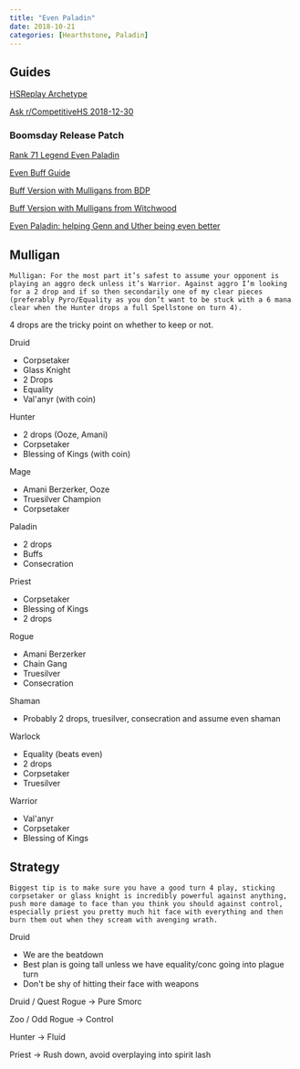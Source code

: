 ```yaml
---
title: "Even Paladin"
date: 2018-10-21
categories: [Hearthstone, Paladin]
---
```


## Guides

[HSReplay Archetype](https://hsreplay.net/archetypes/215/even-paladin)

[Ask r/CompetitiveHS 2018-12-30](https://www.reddit.com/r/CompetitiveHS/comments/aaufc3/ask_rcompetitivehs_sunday_december_30_2018/ecwedbf/)

### Boomsday Release Patch

[Rank 71 Legend Even Paladin](https://www.reddit.com/r/CompetitiveHS/comments/9okx9b/rank_71_legend_even_paladin/)

[Even Buff Guide](https://old.reddit.com/r/CompetitiveHS/comments/8yzyfr/even_buff_paladin/)

[Buff Version with Mulligans from BDP](https://old.reddit.com/r/CompetitiveHS/comments/952grg/the_case_for_even_buff_paladin/)

[Buff Version with Mulligans from Witchwood](https://old.reddit.com/r/CompetitiveHS/comments/8yzyfr/even_buff_paladin/)

[Even Paladin: helping Genn and Uther being even better](https://www.reddit.com/r/CompetitiveHS/comments/9s4vr0/even_paladin_helping_genn_and_uther_being_even/)

## Mulligan

```
Mulligan: For the most part it’s safest to assume your opponent is playing an aggro deck unless it’s Warrior. Against aggro I’m looking for a 2 drop and if so then secondarily one of my clear pieces (preferably Pyro/Equality as you don’t want to be stuck with a 6 mana clear when the Hunter drops a full Spellstone on turn 4).
```

4 drops are the tricky point on whether to keep or not.

Druid
- Corpsetaker
- Glass Knight
- 2 Drops
- Equality
- Val'anyr (with coin)

Hunter
- 2 drops (Ooze, Amani)
- Corpsetaker
- Blessing of Kings (with coin)

Mage
- Amani Berzerker, Ooze
- Truesilver Champion
- Corpsetaker

Paladin
- 2 drops
- Buffs
- Consecration

Priest
- Corpsetaker
- Blessing of Kings
- 2 drops

Rogue
- Amani Berzerker
- Chain Gang
- Truesilver
- Consecration

Shaman
- Probably 2 drops, truesilver, consecration and assume even shaman

Warlock
- Equality (beats even)
- 2 drops
- Corpsetaker
- Truesilver

Warrior
- Val'anyr
- Corpsetaker
- Blessing of Kings

## Strategy

```
Biggest tip is to make sure you have a good turn 4 play, sticking corpsetaker or glass knight is incredibly powerful against anything, push more damage to face than you think you should against control, especially priest you pretty much hit face with everything and then burn them out when they scream with avenging wrath.
```

Druid
- We are the beatdown
- Best plan is going tall unless we have equality/conc going into plague turn
- Don't be shy of hitting their face with weapons


Druid / Quest Rogue -> Pure Smorc

Zoo / Odd Rogue -> Control

Hunter -> Fluid

Priest -> Rush down, avoid overplaying into spirit lash